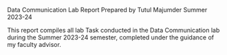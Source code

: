 Data Communication Lab Report Prepared by Tutul Majumder Summer 2023-24

This report compiles all lab Task conducted in the Data Communication lab during the Summer 2023-24 semester, completed under the guidance of my faculty advisor.
